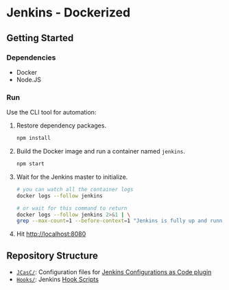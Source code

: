 # Jenkins - Dockerized

## Getting Started

### Dependencies

- Docker
- Node.JS

### Run

Use the CLI tool for automation:

1. Restore dependency packages.

    ```sh
    npm install
    ```

1. Build the Docker image and run a container named `jenkins`.

    ```sh
    npm start
    ```

1. Wait for the Jenkins master to initialize.

    ```sh
    # you can watch all the container logs
    docker logs --follow jenkins

    # or wait for this command to return
    docker logs --follow jenkins 2>&1 | \
    grep --max-count=1 --before-context=1 "Jenkins is fully up and running"
    ```

1. Hit [http://localhost:8080](http://localhost:8080)

## Repository Structure

- [`JCasC/`]: Configuration files for [Jenkins Configurations as Code plugin]
- [`Hooks/`]: Jenkins [Hook Scripts]

[`JCasC/`]: ./JCasC/
[Jenkins Configurations as Code plugin]: https://github.com/jenkinsci/configuration-as-code-plugin
[`Hooks/`]: ./Hooks/
[Hook Scripts]: https://wiki.jenkins.io/display/JENKINS/Groovy+Hook+Script
